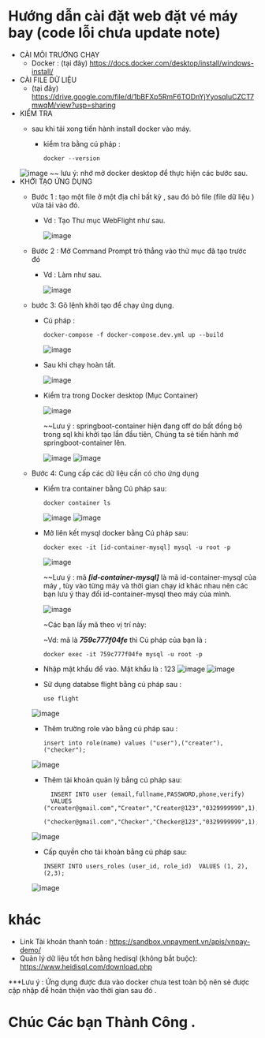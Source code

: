 # Hướng dẫn cài đặt  web đặt vé máy bay (code lỗi chưa update note)
- CÀI MÔI TRƯỜNG CHẠY
  + Docker : (tại đây) https://docs.docker.com/desktop/install/windows-install/
- CÀI FILE DỮ LIỆU
  + (tại đây) https://drive.google.com/file/d/1bBFXp5RmF6TODnYjYyosqIuCZCT7mwqM/view?usp=sharing
- KIỂM TRA
  + sau khi tải xong tiến hành install docker vào máy.
    
    * kiểm tra bằng cú pháp :
    
          docker --version
    
   ![image](https://github.com/MMMinhkhoi123/Nhom12_WebBanVeMayBay/assets/118420965/7e554b92-a5aa-4a75-9d0a-4c6f8900b6af)
~~ lưu ý:  nhớ mở docker desktop để thực hiện các bước sau.
- KHỞI TẠO ỨNG DỤNG
  + Bước 1 : tạo một file ở một địa chỉ bất kỳ , sau đó bỏ  file (file dữ liệu ) vừa tải vào đó.
    * Vd : Tạo Thư mục WebFlight như sau.
    
      ![image](https://github.com/MMMinhkhoi123/Nhom12_WebBanVeMayBay/assets/118420965/2f0700bb-b26f-4d5b-ac6a-53d40be52b19)
      
  + Bước 2 : Mở  Command Prompt trỏ thẳng vào thử mục đã tạo trước đó
    * Vd : Làm như sau.
    
      ![image](https://github.com/MMMinhkhoi123/Nhom12_WebBanVeMayBay/assets/118420965/4daf8b43-1579-4f6b-a947-a5b44ffe152c)
      
  + bước 3: Gõ lệnh khởi tạo để chạy ứng dụng.
    
    * Cú pháp :

          docker-compose -f docker-compose.dev.yml up --build
      
      ![image](https://github.com/MMMinhkhoi123/Nhom12_WebBanVeMayBay/assets/118420965/c8158ac9-9e9d-4a8c-a461-c0f661cbedda)
    
    * Sau khi chạy hoàn tất.
      
      ![image](https://github.com/MMMinhkhoi123/Nhom12_WebBanVeMayBay/assets/118420965/432d066f-5023-46e6-86c3-00fb16e0f837)
      
    * Kiểm tra trong Docker desktop (Mục Container)
      
      ![image](https://github.com/MMMinhkhoi123/Nhom12_WebBanVeMayBay/assets/118420965/96600469-d173-4c21-9a17-7d29ef4694ae)
      
      ~~Lưu ý : springboot-container hiện đang off do bất đồng bộ trong sql khi khởi tạo lần đầu tiên, Chúng ta sẻ tiến hành mở springboot-container lên.
      
      ![image](https://github.com/MMMinhkhoi123/Nhom12_WebBanVeMayBay/assets/118420965/4134c5a3-456d-400d-af62-5b0e3caef452)
      ![image](https://github.com/MMMinhkhoi123/Nhom12_WebBanVeMayBay/assets/118420965/0c9721c7-39de-495d-a00f-11df232f4d25)
  
  + Bước 4: Cung cấp các dữ liệu cần có cho ứng dụng
  
     * Kiểm tra container bằng  Cú pháp sau:

           docker container ls
    
       ![image](https://github.com/MMMinhkhoi123/Nhom12_WebBanVeMayBay/assets/118420965/c3af683e-13be-46ad-933f-5f9f1a4efdd1)
       ![image](https://github.com/MMMinhkhoi123/Nhom12_WebBanVeMayBay/assets/118420965/76d8ad67-96b8-4b56-be39-4f0339c29228)
       
     * Mở liên kết mysql docker bằng  Cú pháp sau:

           docker exec -it [id-container-mysql] mysql -u root -p
       
       ![image](https://github.com/MMMinhkhoi123/Nhom12_WebBanVeMayBay/assets/118420965/a5d588cd-c09b-460b-ab77-012755091824)
       
       ~~Lưu ý : mã ***[id-container-mysql]*** là mã id-container-mysql của máy , tùy vào từng máy và thời gian chạy id khác nhau nên các bạn lưu ý thay đổi id-container-mysql theo máy của mình.
        
       ![image](https://github.com/MMMinhkhoi123/Nhom12_WebBanVeMayBay/assets/118420965/d3937411-d937-466e-b24d-20a0ebc621a0) <br>
       
       ~Các bạn lấy mã theo vị trí này: <br>
       
       ~Vd: mã là ***759c777f04fe*** thì  Cú pháp của bạn là :

           docker exec -it 759c777f04fe mysql -u root -p
    
    * Nhập mật khẩu để vào. Mật khẩu là : 123
    ![image](https://github.com/MMMinhkhoi123/Nhom12_WebBanVeMayBay/assets/118420965/62870696-0eed-4652-a45b-172088f2a755)
    ![image](https://github.com/MMMinhkhoi123/Nhom12_WebBanVeMayBay/assets/118420965/140db519-4ca6-499e-9638-2e8f7f39b1ae)
    * Sữ dụng databse flight bằng cú pháp sau :
      
          use flight
    
    ![image](https://github.com/MMMinhkhoi123/Nhom12_WebBanVeMayBay/assets/118420965/5dd78557-1677-4b29-9c34-d817fa893b89)
    * Thêm trường role vào bằng cú pháp sau :
    
          insert into role(name) values ("user"),("creater"),("checker");
    
    ![image](https://github.com/MMMinhkhoi123/Nhom12_WebBanVeMayBay/assets/118420965/7f74e753-7fd8-4e16-b796-592566d0caf2)
    * Thêm tài khoản quản lý bẳng cú pháp sau:
      
            INSERT INTO user (email,fullname,PASSWORD,phone,verify) 
            VALUES ("creater@gmail.com","Creater","Creater@123","0329999999",1),
                   ("checker@gmail.com","Checker","Checker@123","0329999999",1);
      
    ![image](https://github.com/MMMinhkhoi123/Nhom12_WebBanVeMayBay/assets/118420965/ebfbcaf5-b40d-43f2-85f0-35e8c969a605)
    * Cấp quyền cho tài khoản bằng cú pháp sau:
    
          INSERT INTO users_roles (user_id, role_id)  VALUES (1, 2),(2,3);
    
    ![image](https://github.com/MMMinhkhoi123/Nhom12_WebBanVeMayBay/assets/118420965/82c03031-fa03-4c4e-b6e6-e4642bcaf6fe)


# khác
- Link Tài khoản thanh toán : https://sandbox.vnpayment.vn/apis/vnpay-demo/
- Quản lý dữ liệu tốt hơn bằng hedisql (không bắt buộc): https://www.heidisql.com/download.php

***Lưu ý : Ứng dụng được đưa vào docker chưa test toàn bộ nên sẻ được cập nhập để hoàn thiện vào thời gian sau đó  .
# Chúc Các bạn Thành Công  .




